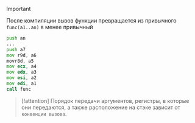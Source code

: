 
> [!important]
> После компиляции вызов функции превращается из привычного `func(a1..an)` в менее привычный

```asm
push an
...
push a7
mov r9d, a6
movr8d, a5
mov ecx, a4
mov edx, a3
mov esi, a2
mov edi, a1
call func
```

> [!attention] 
> Порядок передачи аргументов, регистры, в которые они передаются, а также расположение на стэке зависит от `конвенции вызова`.




